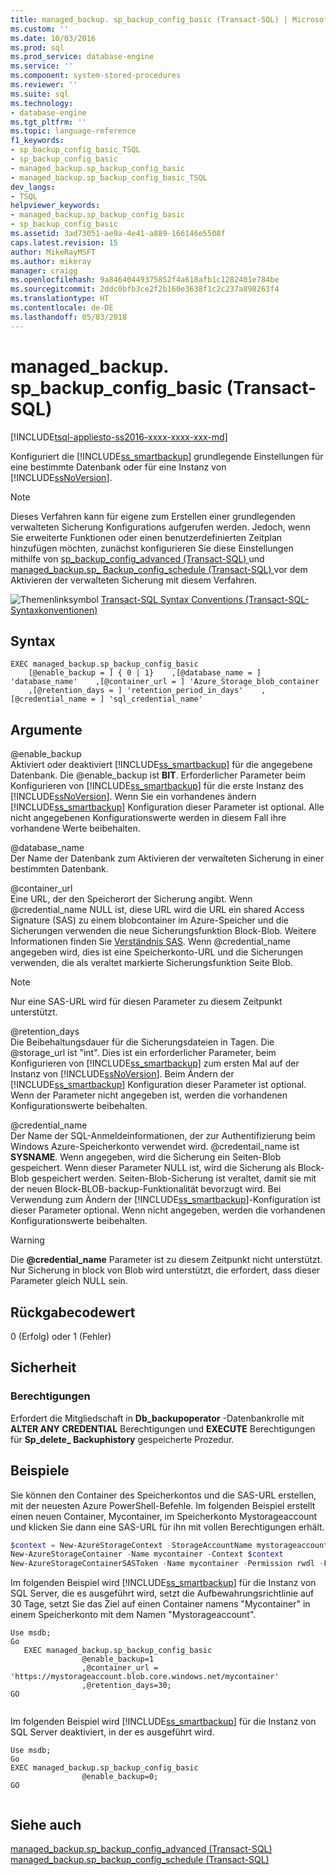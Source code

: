 ```yaml
---
title: managed_backup. sp_backup_config_basic (Transact-SQL) | Microsoft Docs
ms.custom: ''
ms.date: 10/03/2016
ms.prod: sql
ms.prod_service: database-engine
ms.service: ''
ms.component: system-stored-procedures
ms.reviewer: ''
ms.suite: sql
ms.technology:
- database-engine
ms.tgt_pltfrm: ''
ms.topic: language-reference
f1_keywords:
- sp_backup_config_basic_TSQL
- sp_backup_config_basic
- managed_backup.sp_backup_config_basic
- managed_backup.sp_backup_config_basic_TSQL
dev_langs:
- TSQL
helpviewer_keywords:
- managed_backup.sp_backup_config_basic
- sp_backup_config_basic
ms.assetid: 3ad73051-ae9a-4e41-a889-166146e5508f
caps.latest.revision: 15
author: MikeRayMSFT
ms.author: mikeray
manager: craigg
ms.openlocfilehash: 9a84640449375852f4a618afb1c1282401e784be
ms.sourcegitcommit: 2ddc0bfb3ce2f2b160e3638f1c2c237a898263f4
ms.translationtype: HT
ms.contentlocale: de-DE
ms.lasthandoff: 05/03/2018
---
```

# <a name="managedbackupspbackupconfigbasic-transact-sql"></a>managed_backup. sp_backup_config_basic (Transact-SQL)
[!INCLUDE[tsql-appliesto-ss2016-xxxx-xxxx-xxx-md](../../includes/tsql-appliesto-ss2016-xxxx-xxxx-xxx-md.md)]

  Konfiguriert die [!INCLUDE[ss_smartbackup](../../includes/ss-smartbackup-md.md)] grundlegende Einstellungen für eine bestimmte Datenbank oder für eine Instanz von [!INCLUDE[ssNoVersion](../../includes/ssnoversion-md.md)].  
  
> [!NOTE]  
>  Dieses Verfahren kann für eigene zum Erstellen einer grundlegenden verwalteten Sicherung Konfigurations aufgerufen werden. Jedoch, wenn Sie erweiterte Funktionen oder einen benutzerdefinierten Zeitplan hinzufügen möchten, zunächst konfigurieren Sie diese Einstellungen mithilfe von [sp_backup_config_advanced &#40;Transact-SQL&#41; ](../../relational-databases/system-stored-procedures/managed-backup-sp-backup-config-advanced-transact-sql.md) und [managed_backup.sp_ Backup_config_schedule &#40;Transact-SQL&#41; ](../../relational-databases/system-stored-procedures/managed-backup-sp-backup-config-schedule-transact-sql.md) vor dem Aktivieren der verwalteten Sicherung mit diesem Verfahren.  
   
 ![Themenlinksymbol](../../database-engine/configure-windows/media/topic-link.gif "Topic link icon") [Transact-SQL Syntax Conventions (Transact-SQL-Syntaxkonventionen)](../../t-sql/language-elements/transact-sql-syntax-conventions-transact-sql.md)  
  
## <a name="syntax"></a>Syntax  
  
```Transact-SQL   
EXEC managed_backup.sp_backup_config_basic  
    [@enable_backup = ] { 0 | 1}    ,[@database_name = ] 'database_name'    ,[@container_url = ] 'Azure_Storage_blob_container  
    ,[@retention_days = ] 'retention_period_in_days'    ,[@credential_name = ] 'sql_credential_name'  
```  
  
##  <a name="Arguments"></a> Argumente  
 @enable_backup  
 Aktiviert oder deaktiviert [!INCLUDE[ss_smartbackup](../../includes/ss-smartbackup-md.md)] für die angegebene Datenbank. Die @enable_backup ist **BIT**. Erforderlicher Parameter beim Konfigurieren von [!INCLUDE[ss_smartbackup](../../includes/ss-smartbackup-md.md)] für die erste Instanz des [!INCLUDE[ssNoVersion](../../includes/ssnoversion-md.md)]. Wenn Sie ein vorhandenes ändern [!INCLUDE[ss_smartbackup](../../includes/ss-smartbackup-md.md)] Konfiguration dieser Parameter ist optional. Alle nicht angegebenen Konfigurationswerte werden in diesem Fall ihre vorhandene Werte beibehalten.  
  
 @database_name  
 Der Name der Datenbank zum Aktivieren der verwalteten Sicherung in einer bestimmten Datenbank.  
  
 @container_url  
 Eine URL, der den Speicherort der Sicherung angibt. Wenn @credential_name NULL ist, diese URL wird die URL ein shared Access Signature (SAS) zu einem blobcontainer im Azure-Speicher und die Sicherungen verwenden die neue Sicherungsfunktion Block-Blob. Weitere Informationen finden Sie [Verständnis SAS](http://azure.microsoft.com/documentation/articles/storage-dotnet-shared-access-signature-part-1/). Wenn @credential_name angegeben wird, dies ist eine Speicherkonto-URL und die Sicherungen verwenden, die als veraltet markierte Sicherungsfunktion Seite Blob.  
  
> [!NOTE]  
>  Nur eine SAS-URL wird für diesen Parameter zu diesem Zeitpunkt unterstützt.  
  
 @retention_days  
 Die Beibehaltungsdauer für die Sicherungsdateien in Tagen. Die @storage_url ist "int". Dies ist ein erforderlicher Parameter, beim Konfigurieren von [!INCLUDE[ss_smartbackup](../../includes/ss-smartbackup-md.md)] zum ersten Mal auf der Instanz von [!INCLUDE[ssNoVersion](../../includes/ssnoversion-md.md)]. Beim Ändern der [!INCLUDE[ss_smartbackup](../../includes/ss-smartbackup-md.md)] Konfiguration dieser Parameter ist optional. Wenn der Parameter nicht angegeben ist, werden die vorhandenen Konfigurationswerte beibehalten.  
  
 @credential_name  
 Der Name der SQL-Anmeldeinformationen, der zur Authentifizierung beim Windows Azure-Speicherkonto verwendet wird. @credentail_name ist **SYSNAME**. Wenn angegeben, wird die Sicherung ein Seiten-Blob gespeichert. Wenn dieser Parameter NULL ist, wird die Sicherung als Block-Blob gespeichert werden. Seiten-Blob-Sicherung ist veraltet, damit sie mit der neuen Block-BLOB-backup-Funktionalität bevorzugt wird. Bei Verwendung zum Ändern der [!INCLUDE[ss_smartbackup](../../includes/ss-smartbackup-md.md)]-Konfiguration ist dieser Parameter optional. Wenn nicht angegeben, werden die vorhandenen Konfigurationswerte beibehalten.  
  
> [!WARNING]  
>  Die **@credential_name** Parameter ist zu diesem Zeitpunkt nicht unterstützt. Nur Sicherung in block von Blob wird unterstützt, die erfordert, dass dieser Parameter gleich NULL sein.  
  
## <a name="return-code-value"></a>Rückgabecodewert  
 0 (Erfolg) oder 1 (Fehler)  
  
## <a name="security"></a>Sicherheit  
  
### <a name="permissions"></a>Berechtigungen  
 Erfordert die Mitgliedschaft in **Db_backupoperator** -Datenbankrolle mit **ALTER ANY CREDENTIAL** Berechtigungen und **EXECUTE** Berechtigungen für **Sp_delete_ Backuphistory** gespeicherte Prozedur.  
  
## <a name="examples"></a>Beispiele  
 Sie können den Container des Speicherkontos und die SAS-URL erstellen, mit der neuesten Azure PowerShell-Befehle. Im folgenden Beispiel erstellt einen neuen Container, Mycontainer, im Speicherkonto Mystorageaccount und klicken Sie dann eine SAS-URL für ihn mit vollen Berechtigungen erhält.  
  
```powershell  
$context = New-AzureStorageContext -StorageAccountName mystorageaccount -StorageAccountKey (Get-AzureStorageKey -StorageAccountName mystorageaccount).Primary  
New-AzureStorageContainer -Name mycontainer -Context $context  
New-AzureStorageContainerSASToken -Name mycontainer -Permission rwdl -FullUri -Context $context  
```  
  
 Im folgenden Beispiel wird [!INCLUDE[ss_smartbackup](../../includes/ss-smartbackup-md.md)] für die Instanz von SQL Server, die es ausgeführt wird, setzt die Aufbewahrungsrichtlinie auf 30 Tage, setzt Sie das Ziel auf einen Container namens "Mycontainer" in einem Speicherkonto mit dem Namen "Mystorageaccount".  
  
```Transact-SQL 
Use msdb;  
Go  
   EXEC managed_backup.sp_backup_config_basic  
                @enable_backup=1  
                ,@container_url = 'https://mystorageaccount.blob.core.windows.net/mycontainer'  
                ,@retention_days=30;   
GO  
  
```
  
 Im folgenden Beispiel wird [!INCLUDE[ss_smartbackup](../../includes/ss-smartbackup-md.md)] für die Instanz von SQL Server deaktiviert, in der es ausgeführt wird.  
  
```Transact-SQL  
Use msdb;  
Go  
EXEC managed_backup.sp_backup_config_basic  
                @enable_backup=0;  
GO  
  
```  
  
## <a name="see-also"></a>Siehe auch  
 [managed_backup.sp_backup_config_advanced &#40;Transact-SQL&#41;](../../relational-databases/system-stored-procedures/managed-backup-sp-backup-config-advanced-transact-sql.md)   
 [managed_backup.sp_backup_config_schedule &#40;Transact-SQL&#41;](../../relational-databases/system-stored-procedures/managed-backup-sp-backup-config-schedule-transact-sql.md)  
  
  
